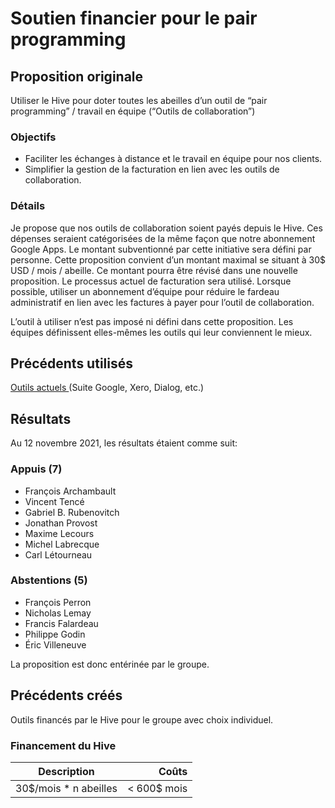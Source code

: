 # Soutien financier pour le pair programming

## Proposition originale
Utiliser le Hive pour doter toutes les abeilles d’un outil de “pair programming” / travail en équipe (“Outils de collaboration”)

### Objectifs
- Faciliter les échanges à distance et le travail en équipe pour nos clients.
- Simplifier la gestion de la facturation en lien avec les outils de collaboration.

### Détails
Je propose que nos outils de collaboration soient payés depuis le Hive.
Ces dépenses seraient catégorisées de la même façon que notre abonnement Google Apps.
Le montant subventionné par cette initiative sera défini par personne.
Cette proposition convient d’un montant maximal se situant à 30$ USD / mois / abeille.
Ce montant pourra être révisé dans une nouvelle proposition.
Le processus actuel de facturation sera utilisé.
Lorsque possible, utiliser un abonnement d’équipe pour réduire le fardeau administratif en lien avec les factures à payer pour l’outil de collaboration.

L’outil à utiliser n’est pas imposé ni défini dans cette proposition.
Les équipes définissent elles-mêmes les outils qui leur conviennent le mieux.

## Précédents utilisés

[Outils actuels ](../../ressources/outils.md) (Suite Google, Xero, Dialog, etc.)


## Résultats

Au 12 novembre 2021, les résultats étaient comme suit:

### Appuis (7)

- François Archambault
- Vincent Tencé
- Gabriel B. Rubenovitch
- Jonathan Provost
- Maxime Lecours
- Michel Labrecque
- Carl Létourneau


### Abstentions (5)

- François Perron
- Nicholas Lemay
- Francis Falardeau
- Philippe Godin
- Éric Villeneuve

La proposition est donc entérinée par le groupe.


## Précédents créés

Outils financés par le Hive pour le groupe avec choix individuel. 

### Financement du Hive
| Description      | Coûts |
| ----------- |  ---: |
| 30$/mois * n abeilles     | < 600$ mois       |
